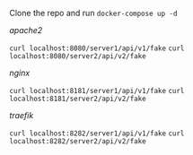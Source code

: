 Clone the repo and run `docker-compose up -d`


*apache2*

`curl localhost:8080/server1/api/v1/fake`
`curl localhost:8080/server2/api/v2/fake`

*nginx*

`curl localhost:8181/server1/api/v1/fake`
`curl localhost:8181/server2/api/v2/fake`

*traefik*

`curl localhost:8282/server1/api/v1/fake`
`curl localhost:8282/server2/api/v2/fake`
